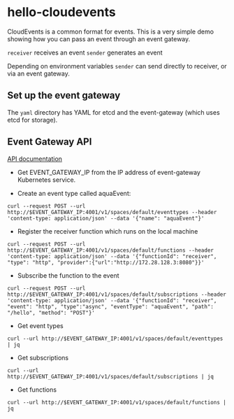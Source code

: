 # hello-cloudevents

CloudEvents is a common format for events. This is a very simple demo showing how you can pass an event through an event gateway. 

`receiver` receives an event
`sender` generates an event

Depending on environment variables `sender` can send directly to receiver, or via an event gateway. 

## Set up the event gateway

The `yaml` directory has YAML for etcd and the event-gateway (which uses etcd for storage). 

## Event Gateway API

[API documentation](https://github.com/serverless/event-gateway/blob/master/docs/api.md)

* Get EVENT_GATEWAY_IP from the IP address of event-gateway Kubernetes service.

* Create an event type called aquaEvent:

`curl --request POST --url http://$EVENT_GATEWAY_IP:4001/v1/spaces/default/eventtypes --header 'content-type: application/json' --data '{"name": "aquaEvent"}'`

* Register the receiver function which runs on the local machine

`curl --request POST --url http://$EVENT_GATEWAY_IP:4001/v1/spaces/default/functions --header 'content-type: application/json' --data '{"functionId": "receiver", "type": "http", "provider":{"url":"http://172.28.128.3:8080"}}'`

* Subscribe the function to the event

`curl --request POST --url http://$EVENT_GATEWAY_IP:4001/v1/spaces/default/subscriptions --header 'content-type: application/json' --data '{"functionId": "receiver", "event": "http", "type":"async", "eventType": "aquaEvent", "path": "/hello", "method": "POST"}'`

* Get event types

`curl --url http://$EVENT_GATEWAY_IP:4001/v1/spaces/default/eventtypes | jq`

* Get subscriptions

`curl --url http://$EVENT_GATEWAY_IP:4001/v1/spaces/default/subscriptions | jq`

* Get functions

`curl --url http://$EVENT_GATEWAY_IP:4001/v1/spaces/default/functions | jq`

